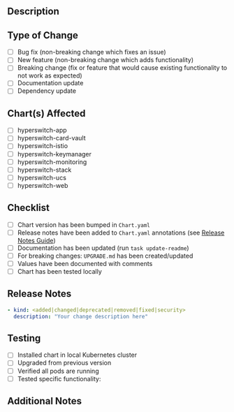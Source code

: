## Description
<!-- Provide a brief description of the changes in this PR -->

## Type of Change
<!-- Mark the relevant option with an "x" -->
- [ ] Bug fix (non-breaking change which fixes an issue)
- [ ] New feature (non-breaking change which adds functionality)
- [ ] Breaking change (fix or feature that would cause existing functionality to not work as expected)
- [ ] Documentation update
- [ ] Dependency update

## Chart(s) Affected
<!-- List the charts that are modified in this PR -->
- [ ] hyperswitch-app
- [ ] hyperswitch-card-vault
- [ ] hyperswitch-istio
- [ ] hyperswitch-keymanager
- [ ] hyperswitch-monitoring
- [ ] hyperswitch-stack
- [ ] hyperswitch-ucs
- [ ] hyperswitch-web

## Checklist
<!-- Mark completed items with an "x" -->
- [ ] Chart version has been bumped in `Chart.yaml`
- [ ] Release notes have been added to `Chart.yaml` annotations (see [Release Notes Guide](docs/RELEASE_NOTES_GUIDE.md))
- [ ] Documentation has been updated (run `task update-readme`)
- [ ] For breaking changes: `UPGRADE.md` has been created/updated
- [ ] Values have been documented with comments
- [ ] Chart has been tested locally

## Release Notes
<!-- 
Summarize the changes for the release notes. This will be added to Chart.yaml annotations.
Example:
- kind: added
  description: "Added support for custom annotations on all resources"
- kind: fixed
  description: "Fixed ingress path configuration for nginx controller"
-->

```yaml
- kind: <added|changed|deprecated|removed|fixed|security>
  description: "Your change description here"
```

## Testing
<!-- Describe how you tested these changes -->
- [ ] Installed chart in local Kubernetes cluster
- [ ] Upgraded from previous version
- [ ] Verified all pods are running
- [ ] Tested specific functionality: <!-- describe what you tested -->

## Additional Notes
<!-- Any additional information that reviewers should know -->